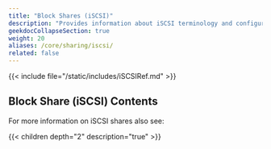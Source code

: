 ```yaml
---
title: "Block Shares (iSCSI)"
description: "Provides information about iSCSI terminology and configuration for TrueNAS CORE."
geekdocCollapseSection: true
weight: 20
aliases: /core/sharing/iscsi/
related: false
---
```


{{< include file="/static/includes/iSCSIRef.md" >}}

## Block Share (iSCSI) Contents
For more information on iSCSI shares also see:

{{< children depth="2" description="true" >}}
